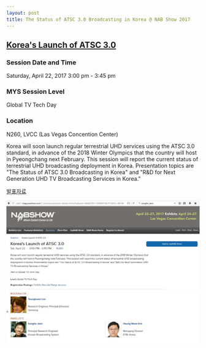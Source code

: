 ```yaml
---
layout: post
title: The Status of ATSC 3.0 Broadcasting in Korea @ NAB Show 2017 
---
```



## [Korea's Launch of ATSC 3.0](http://www.nabshow.com/content/koreas-launch-atsc-30)

### Session Date and Time 
Saturday, April 22, 2017
3:00 pm - 3:45 pm

### MYS Session Level 
Global TV Tech Day

### Location 
N260, LVCC (Las Vegas Concention Center) 

Korea will soon launch regular terrestrial UHD services using the ATSC 3.0 standard, in advance of the 2018 Winter Olympics that the country will host in Pyeongchang next February. This session will report the current status of terrestrial UHD broadcasting deployment in Korea. Presentation topics are "The Status of ATSC 3.0 Broadcasting in Korea" and "R&D for Next Generation UHD TV Broadcasting Services in Korea."

[발표자료](http://tech.kobeta.com/%EB%B0%A9%EC%86%A1%EA%B3%BC%EA%B8%B0%EC%88%A0-2016%EB%85%84-7%EC%9B%94%ED%98%B8vol-247-%EC%95%88%EB%82%B4/)

![그림 1](/images/NABsession1.JPG)
